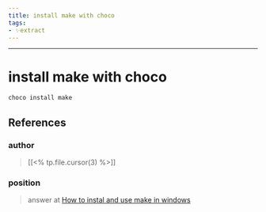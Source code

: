 ```yaml
---
title: install make with choco
tags:
- ✨extract
---
```



---

# install make with choco

```powershell
choco install make
```
## References

### author
> [[<% tp.file.cursor(3) %>]]
### position
> answer at [How to instal and use make in windows](/Bibliography/How%20to%20instal%20and%20use%20make%20in%20windows.md)
